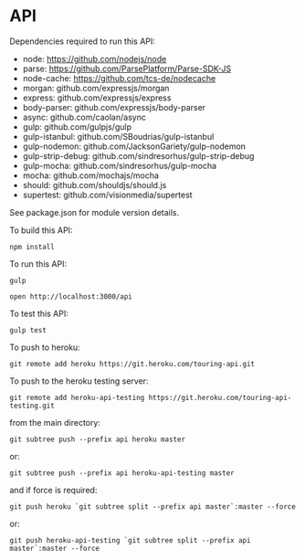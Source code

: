 # API
Dependencies required to run this API:

* node: https://github.com/nodejs/node
* parse: https://github.com/ParsePlatform/Parse-SDK-JS
* node-cache: https://github.com/tcs-de/nodecache
* morgan: github.com/expressjs/morgan
* express: github.com/expressjs/express
* body-parser: github.com/expressjs/body-parser
* async: github.com/caolan/async
* gulp: github.com/gulpjs/gulp
* gulp-istanbul: github.com/SBoudrias/gulp-istanbul
* gulp-nodemon: github.com/JacksonGariety/gulp-nodemon
* gulp-strip-debug: github.com/sindresorhus/gulp-strip-debug
* gulp-mocha: github.com/sindresorhus/gulp-mocha
* mocha: github.com/mochajs/mocha
* should: github.com/shouldjs/should.js
* supertest: github.com/visionmedia/supertest

See package.json for module version details.


To build this API:

```npm install```

To run this API:

```gulp```

```open http://localhost:3000/api```

To test this API:

```gulp test```

To push to heroku:

```git remote add heroku https://git.heroku.com/touring-api.git```

To push to the heroku testing server:

```git remote add heroku-api-testing https://git.heroku.com/touring-api-testing.git```

from the main directory:

```git subtree push --prefix api heroku master```

or:

```git subtree push --prefix api heroku-api-testing master```

and if force is required:

```git push heroku `git subtree split --prefix api master`:master --force```

or:

```git push heroku-api-testing `git subtree split --prefix api master`:master --force```

